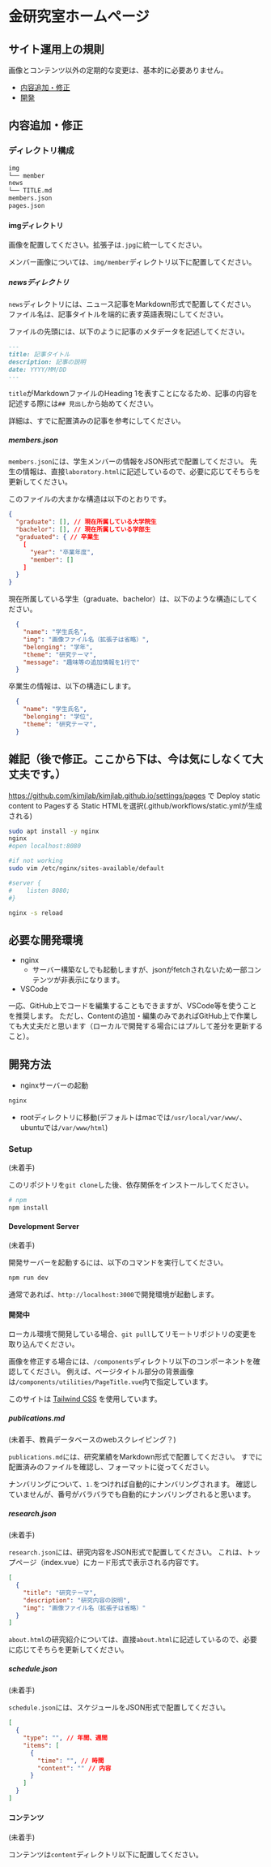 # 金研究室ホームページ

## サイト運用上の規則

画像とコンテンツ以外の定期的な変更は、基本的に必要ありません。

- [内容追加・修正](#内容追加・修正)
- [開発](#開発)

## 内容追加・修正

### ディレクトリ構成

```bash
img
└── member
news
└── TITLE.md
members.json
pages.json
```

#### imgディレクトリ

画像を配置してください。拡張子は`.jpg`に統一してください。

メンバー画像については、`img/member`ディレクトリ以下に配置してください。

##### newsディレクトリ

`news`ディレクトリには、ニュース記事をMarkdown形式で配置してください。
ファイル名は、記事タイトルを端的に表す英語表現にしてください。

ファイルの先頭には、以下のように記事のメタデータを記述してください。

```markdown
---
title: 記事タイトル
description: 記事の説明
date: YYYY/MM/DD
---
```

`title`がMarkdownファイルのHeading 1を表すことになるため、記事の内容を記述する際には`## 見出し`から始めてください。

詳細は、すでに配置済みの記事を参考にしてください。

##### members.json

`members.json`には、学生メンバーの情報をJSON形式で配置してください。
先生の情報は、直接`laboratory.html`に記述しているので、必要に応じてそちらを更新してください。

このファイルの大まかな構造は以下のとおりです。

```json
{
  "graduate": [], // 現在所属している大学院生
  "bachelor": [], // 現在所属している学部生
  "graduated": { // 卒業生
    [
      "year": "卒業年度",
      "member": []
    ]
  }
}
```

現在所属している学生（graduate、bachelor）は、以下のような構造にしてください。

```json
  {
    "name": "学生氏名",
    "img": "画像ファイル名（拡張子は省略）",
    "belonging": "学年",
    "theme": "研究テーマ",
    "message": "趣味等の追加情報を1行で"
  }
```

卒業生の情報は、以下の構造にします。

```json
  {
    "name": "学生氏名",
    "belonging": "学位",
    "theme": "研究テーマ",
  }
```


## 雑記（後で修正。ここから下は、今は気にしなくて大丈夫です。）

https://github.com/kimjlab/kimjlab.github.io/settings/pages 
で Deploy static content to Pagesする
Static HTMLを選択(.github/workflows/static.ymlが生成される)


```sh
sudo apt install -y nginx
nginx
#open localhost:8080

#if not working
sudo vim /etc/nginx/sites-available/default

#server {
#    listen 8080;
#}

nginx -s reload
```

## 必要な開発環境

- nginx
  - サーバー構築なしでも起動しますが、jsonがfetchされないため一部コンテンツが非表示になります。
- VSCode

一応、GitHub上でコードを編集することもできますが、VSCode等を使うことを推奨します。
ただし、Contentの追加・編集のみであればGitHub上で作業しても大丈夫だと思います（ローカルで開発する場合にはプルして差分を更新すること）。

## 開発方法

- nginxサーバーの起動
```sh
nginx
```

- rootディレクトリに移動(デフォルトはmacでは`/usr/local/var/www/`、ubuntuでは`/var/www/html`)

### Setup
(未着手)

このリポジトリを`git clone`した後、依存関係をインストールしてください。

```bash
# npm
npm install
```

#### Development Server
(未着手)

開発サーバーを起動するには、以下のコマンドを実行してください。

```bash
npm run dev
```

通常であれば、`http://localhost:3000`で開発環境が起動します。

#### 開発中

ローカル環境で開発している場合、`git pull`してリモートリポジトリの変更を取り込んでください。

画像を修正する場合には、`/components`ディレクトリ以下のコンポーネントを確認してください。
例えば、ページタイトル部分の背景画像は`/components/utilities/PageTitle.vue`内で指定しています。

このサイトは [Tailwind CSS](https://tailwindcss.com/) を使用しています。

##### publications.md
(未着手、教員データベースのwebスクレイピング？)

`publications.md`には、研究業績をMarkdown形式で配置してください。
すでに配置済みのファイルを確認し、フォーマットに従ってください。

ナンバリングについて、`1.`をつければ自動的にナンバリングされます。
確認していませんが、番号がバラバラでも自動的にナンバリングされると思います。

##### research.json
(未着手)


`research.json`には、研究内容をJSON形式で配置してください。
これは、トップページ（index.vue）にカード形式で表示される内容です。

```json
[
  {
    "title": "研究テーマ",
    "description": "研究内容の説明",
    "img": "画像ファイル名（拡張子は省略）"
  }
]
```

`about.html`の研究紹介については、直接`about.html`に記述しているので、必要に応じてそちらを更新してください。

##### schedule.json
(未着手)

`schedule.json`には、スケジュールをJSON形式で配置してください。

```json
[
  {
    "type": "", // 年間、週間
    "items": [
      {
        "time": "", // 時間
        "content": "" // 内容
      }
    ]
  }
]
```

#### コンテンツ
(未着手)

コンテンツは`content`ディレクトリ以下に配置してください。


